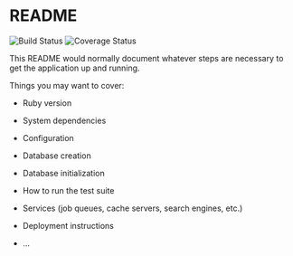 # README

![Build Status](https://codeship.com/projects/739dd330-584a-0135-ffa5-0a1b085fd2b6/status?branch=master)
![Coverage Status](https://coveralls.io/repos/eliza-jane/urbgarden/badge.png)

This README would normally document whatever steps are necessary to get the
application up and running.

Things you may want to cover:

* Ruby version

* System dependencies

* Configuration

* Database creation

* Database initialization

* How to run the test suite

* Services (job queues, cache servers, search engines, etc.)

* Deployment instructions

* ...
